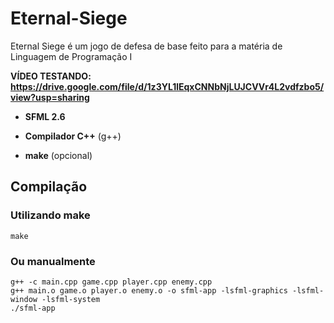 # Eternal-Siege
Eternal Siege é um jogo de defesa de base feito para a matéria de Linguagem de Programação I

**VÍDEO TESTANDO: https://drive.google.com/file/d/1z3YL1lEqxCNNbNjLUJCVVr4L2vdfzbo5/view?usp=sharing**

- **SFML 2.6**

- **Compilador C++** (g++)

- **make** (opcional)


## Compilação

### Utilizando make
```
make
```

### Ou manualmente
```
g++ -c main.cpp game.cpp player.cpp enemy.cpp
g++ main.o game.o player.o enemy.o -o sfml-app -lsfml-graphics -lsfml-window -lsfml-system
./sfml-app
```
